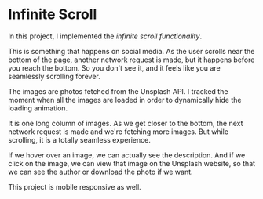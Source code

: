 # Infinite Scroll

In this project, I implemented the *infinite scroll functionality*.

This is something that happens on social media. As the user scrolls near the bottom of the page, another network request is made,
but it happens before you reach the bottom. So you don't see it, and it feels like you are seamlessly scrolling forever.

The images are photos fetched from the Unsplash API. 
I tracked the moment when all the images are loaded in order to dynamically hide the loading animation.

It is one long column of images. As we get closer to the bottom, the next network request is made and we're fetching more images.
But while scrolling, it is a totally seamless experience.

If we hover over an image, we can actually see the description.
And if we click on the image, we can view that image on the Unsplash website, so that we can see the author or download the photo if we want.

This project is mobile responsive as well.
